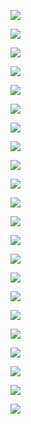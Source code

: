 ![](https://rvboards.org/rvboards/dasdu8syrbgvtzvhfj12f4d5/images_dir/1627388025/59.png)

![](https://rvboards.org/rvboards/dasdu8syrbgvtzvhfj12f4d5/images_dir/1627388034/60.png)

![](https://rvboards.org/rvboards/dasdu8syrbgvtzvhfj12f4d5/images_dir/1627388041/61.png)

![](https://rvboards.org/rvboards/dasdu8syrbgvtzvhfj12f4d5/images_dir/1627388048/62.png)

![](https://rvboards.org/rvboards/dasdu8syrbgvtzvhfj12f4d5/images_dir/1627388054/63.png)

![](https://rvboards.org/rvboards/dasdu8syrbgvtzvhfj12f4d5/images_dir/1627388060/64.png)

![](https://rvboards.org/rvboards/dasdu8syrbgvtzvhfj12f4d5/images_dir/1627388065/65.png)

![](https://rvboards.org/rvboards/dasdu8syrbgvtzvhfj12f4d5/images_dir/1627388072/66.png)

![](https://rvboards.org/rvboards/dasdu8syrbgvtzvhfj12f4d5/images_dir/1627388077/67.png)

![](https://rvboards.org/rvboards/dasdu8syrbgvtzvhfj12f4d5/images_dir/1627388087/68.png)

![](https://rvboards.org/rvboards/dasdu8syrbgvtzvhfj12f4d5/images_dir/1627388109/69.png)

![](https://rvboards.org/rvboards/dasdu8syrbgvtzvhfj12f4d5/images_dir/1627388115/70.png)

![](https://rvboards.org/rvboards/dasdu8syrbgvtzvhfj12f4d5/images_dir/1627388121/71.png)

![](https://rvboards.org/rvboards/dasdu8syrbgvtzvhfj12f4d5/images_dir/1627388128/72.png)

![](https://rvboards.org/rvboards/dasdu8syrbgvtzvhfj12f4d5/images_dir/1627388136/73.png)

![](https://rvboards.org/rvboards/dasdu8syrbgvtzvhfj12f4d5/images_dir/1627388143/74.png)

![](https://rvboards.org/rvboards/dasdu8syrbgvtzvhfj12f4d5/images_dir/1627388152/75.png)

![](https://rvboards.org/rvboards/dasdu8syrbgvtzvhfj12f4d5/images_dir/1627388158/76.png)

![](https://rvboards.org/rvboards/dasdu8syrbgvtzvhfj12f4d5/images_dir/1627388166/77.png)

![](https://rvboards.org/rvboards/dasdu8syrbgvtzvhfj12f4d5/images_dir/1627388173/78.png)

![](https://rvboards.org/rvboards/dasdu8syrbgvtzvhfj12f4d5/images_dir/1627388180/79.png)

![](https://rvboards.org/rvboards/dasdu8syrbgvtzvhfj12f4d5/images_dir/1627388188/80.png)
